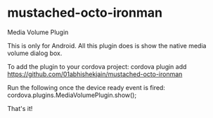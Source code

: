 # mustached-octo-ironman
Media Volume Plugin

This is only for Android. All this plugin does is show the native media volume dialog box.

To add the plugin to your cordova project:
cordova plugin add https://github.com/01abhishekjain/mustached-octo-ironman

Run the following once the device ready event is fired:
cordova.plugins.MediaVolumePlugin.show();

That's it!
